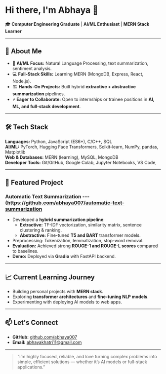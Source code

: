 # Hi there, I'm Abhaya 👋  

🎓 **Computer Engineering Graduate** | **AI/ML Enthusiast** | **MERN Stack Learner**  

---

## 🚀 About Me
- 🧠 **AI/ML Focus:** Natural Language Processing, text summarization, sentiment analysis.  
- 💻 **Full-Stack Skills:** Learning MERN (MongoDB, Express, React, Node.js).  
- 🏗 **Hands-On Projects:** Built hybrid **extractive + abstractive summarization** pipelines.  
- ⚡ **Eager to Collaborate:** Open to internships or trainee positions in **AI, ML, and full-stack development**.  

---

## 🛠 Tech Stack
**Languages:** Python, JavaScript (ES6+), C/C++, SQL  
**AI/ML:** PyTorch, Hugging Face Transformers, Scikit-learn, NumPy, pandas, Matplotlib   
**Web & Databases:** MERN (learning), MySQL, MongoDB  
**Developer Tools:** Git/GitHub, Google Colab, Jupyter Notebooks, VS Code,   

---

## 🌟 Featured Project
### Automatic Text Summarization --- (https://github.com/abhaya007/automatic-text-summarization
- Developed a **hybrid summarization pipeline**:
  - **Extractive:** TF-IDF vectorization, similarity matrix, sentence clustering & ranking.
  - **Abstractive:** Fine-tuned **T5 and BART** transformer models.
- Preprocessing: Tokenization, lemmatization, stop-word removal.
- **Evaluation:** Achieved strong **ROUGE-1 and ROUGE-L scores** compared to baselines.
- **Demo:** Deployed via **Gradio** with FastAPI backend.

---

## 📈 Current Learning Journey
- Building personal projects with **MERN stack**.
- Exploring **transformer architectures** and **fine-tuning NLP models**.
- Experimenting with deploying AI models to web apps.

---

## 📫 Let's Connect  
- **GitHub:** [github.com/abhaya007](https://github.com/abhaya007)  
- **Email:** abhayakhatri11@gmail.com  

---

> “I’m highly focused, reliable, and love turning complex problems into simple, efficient solutions — whether it’s AI models or full-stack applications.”

